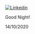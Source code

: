 [![Linkedin](https://img.shields.io/badge/linkedin-mcarn-%230177B5?style=flat&logo=linkedin)](https://www.linkedin.com/in/mcarneirom/)

Good Night!

14/10/2020


<!--
**mcarn/mcarn** is a ✨ _special_ ✨ repository because its `README.md` (this file) appears on your GitHub profile.

Here are some ideas to get you started:

- 🔭 I’m currently working on ...
- 🌱 I’m currently learning ...
- 👯 I’m looking to collaborate on ...
- 🤔 I’m looking for help with ...
- 💬 Ask me about ...
- 📫 How to reach me: ...
- 😄 Pronouns: ...
- ⚡ Fun fact: ...
-->
